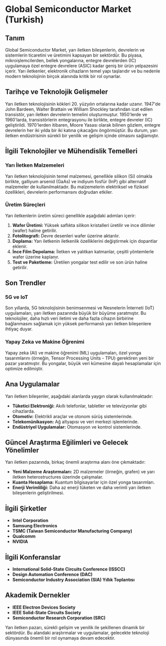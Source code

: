 # Global Semiconductor Market (Turkish)

## Tanım

Global Semiconductor Market, yarı iletken bileşenlerin, devrelerin ve sistemlerin ticaretini ve üretimini kapsayan bir sektördür. Bu piyasa, mikroişlemcilerden, bellek yongalarına, entegre devrelerden (IC) uygulamaya özel entegre devrelere (ASIC) kadar geniş bir ürün yelpazesini içerir. Yarı iletkenler, elektronik cihazların temel yapı taşlarıdır ve bu nedenle modern teknolojinin birçok alanında kritik bir rol oynarlar.

## Tarihçe ve Teknolojik Gelişmeler

Yarı iletken teknolojisinin kökleri 20. yüzyılın ortalarına kadar uzanır. 1947'de John Bardeen, Walter Brattain ve William Shockley tarafından icat edilen transistör, yarı iletken devrelerin temelini oluşturmuştur. 1950'lerde ve 1960'larda, transistörlerin entegrasyonu ile birlikte, entegre devreler (IC) geliştirildi. 1970'lerden itibaren, Moore Yasası olarak bilinen gözlem, entegre devrelerin her iki yılda bir iki katına çıkacağını öngörmüştür. Bu durum, yarı iletken endüstrisinin sürekli bir yenilik ve gelişim içinde olmasını sağlamıştır.

## İlgili Teknolojiler ve Mühendislik Temelleri

### Yarı İletken Malzemeleri

Yarı iletken teknolojisinin temel malzemesi, genellikle silikon (Si) olmakla birlikte, galliyum arsenid (GaAs) ve indiyum fosfür (InP) gibi alternatif malzemeler de kullanılmaktadır. Bu malzemelerin elektriksel ve fiziksel özellikleri, devrelerin performansını doğrudan etkiler.

### Üretim Süreçleri

Yarı iletkenlerin üretim süreci genellikle aşağıdaki adımları içerir:

1. **Wafer Üretimi:** Yüksek saflıkta silikon kristalleri üretilir ve ince dilimler (wafer) haline getirilir.
2. **Fotolitografi:** Devre desenleri wafer üzerine aktarılır.
3. **Doplama:** Yarı iletkenin iletkenlik özelliklerini değiştirmek için dopantlar eklenir.
4. **İnce Film Depolama:** İletken ve yalıtkan katmanlar, çeşitli yöntemlerle wafer üzerine kaplanır.
5. **Test ve Paketleme:** Üretilen yongalar test edilir ve son ürün haline getirilir.

## Son Trendler

### 5G ve IoT

Son yıllarda, 5G teknolojisinin benimsenmesi ve Nesnelerin İnterneti (IoT) uygulamaları, yarı iletken pazarında büyük bir büyüme yaratmıştır. Bu teknolojiler, daha hızlı veri iletimi ve daha fazla cihazın birbirine bağlanmasını sağlamak için yüksek performanslı yarı iletken bileşenlere ihtiyaç duyar.

### Yapay Zeka ve Makine Öğrenimi

Yapay zeka (AI) ve makine öğrenimi (ML) uygulamaları, özel yonga tasarımlarını (örneğin, Tensor Processing Units - TPU) gerektiren yeni bir pazar yaratmıştır. Bu yongalar, büyük veri kümesine dayalı hesaplamalar için optimize edilmiştir.

## Ana Uygulamalar

Yarı iletken bileşenler, aşağıdaki alanlarda yaygın olarak kullanılmaktadır:

- **Tüketici Elektroniği:** Akıllı telefonlar, tabletler ve televizyonlar gibi cihazlarda.
- **Otomotiv:** Elektrikli araçlar ve otonom sürüş sistemlerinde.
- **Telekomünikasyon:** Ağ altyapısı ve veri merkezi işlemlerinde.
- **Endüstriyel Uygulamalar:** Otomasyon ve kontrol sistemlerinde.

## Güncel Araştırma Eğilimleri ve Gelecek Yönelimler

Yarı iletken pazarında, birkaç önemli araştırma alanı öne çıkmaktadır:

- **Yeni Malzeme Araştırmaları:** 2D malzemeler (örneğin, grafen) ve yarı iletken heterostructures üzerinde çalışmalar.
- **Kuanta Hesaplama:** Kuantum bilgisayarlar için özel yonga tasarımları.
- **Enerji Verimliliği:** Daha az enerji tüketen ve daha verimli yarı iletken bileşenlerin geliştirilmesi.

## İlgili Şirketler

- **Intel Corporation**
- **Samsung Electronics**
- **TSMC (Taiwan Semiconductor Manufacturing Company)**
- **Qualcomm**
- **NVIDIA**

## İlgili Konferanslar

- **International Solid-State Circuits Conference (ISSCC)**
- **Design Automation Conference (DAC)**
- **Semiconductor Industry Association (SIA) Yıllık Toplantısı**

## Akademik Dernekler

- **IEEE Electron Devices Society**
- **IEEE Solid-State Circuits Society**
- **Semiconductor Research Corporation (SRC)**

Yarı iletken pazarı, sürekli gelişim ve yenilik ile şekillenen dinamik bir sektördür. Bu alandaki araştırmalar ve uygulamalar, gelecekte teknoloji dünyasında önemli bir rol oynamaya devam edecektir.
